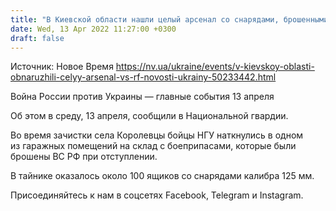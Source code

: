 ```yaml
---
title: "В Киевской области нашли целый арсенал со снарядами, брошенными ВС РФ при отступлении"
date: Wed, 13 Apr 2022 11:27:00 +0300
draft: false
---
```

Источник: Новое Время https://nv.ua/ukraine/events/v-kievskoy-oblasti-obnaruzhili-celyy-arsenal-vs-rf-novosti-ukrainy-50233442.html


Война России против Украины — главные события 13 апреля

Об этом в среду, 13 апреля, сообщили в Национальной гвардии.

Во время зачистки села Королевцы бойцы НГУ наткнулись в одном из гаражных помещений на склад с боеприпасами, которые были брошены ВС РФ при отступлении.

В тайнике оказалось около 100 ящиков со снарядами калибра 125 мм.

Присоединяйтесь к нам в соцсетях Facebook, Telegram и Instagram.
